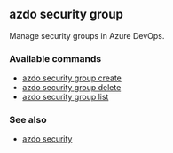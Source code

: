 ## azdo security group
Manage security groups in Azure DevOps.
### Available commands
* [azdo security group create](./azdo_security_group_create.md)
* [azdo security group delete](./azdo_security_group_delete.md)
* [azdo security group list](./azdo_security_group_list.md)

### See also

* [azdo security](./azdo_security.md)
